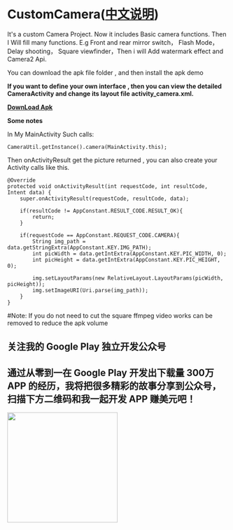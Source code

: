 # CustomCamera([中文说明](https://github.com/jinguangyue/CustomCamera/blob/master/README_CN.md))
It's a custom Camera Project. Now it includes Basic camera functions. Then I Will fill many functions. E.g Front and rear mirror switch， Flash Mode， Delay shooting， Square viewfinder，Then i will Add watermark effect and Camera2 Api.

You can download the apk file folder , and then install the apk demo

**If you want to define your own interface , then you can view the detailed CameraActivity and change its layout file activity_camera.xml.**

**[DownLoad Apk](https://github.com/jinguangyue/Android-CustomCamera/blob/master/apk/CustomCamera.apk?raw=true)**


**Some notes**

In My MainActivity Such calls:

```
CameraUtil.getInstance().camera(MainActivity.this);
```

Then onActivityResult get the picture returned , you can also create your Activity calls like this.
```
@Override
protected void onActivityResult(int requestCode, int resultCode, Intent data) {
    super.onActivityResult(requestCode, resultCode, data);

    if(resultCode != AppConstant.RESULT_CODE.RESULT_OK){
        return;
    }

    if(requestCode == AppConstant.REQUEST_CODE.CAMERA){
        String img_path = data.getStringExtra(AppConstant.KEY.IMG_PATH);
        int picWidth = data.getIntExtra(AppConstant.KEY.PIC_WIDTH, 0);
        int picHeight = data.getIntExtra(AppConstant.KEY.PIC_HEIGHT, 0);
                
        img.setLayoutParams(new RelativeLayout.LayoutParams(picWidth, picHeight));
        img.setImageURI(Uri.parse(img_path));
    }
}
```

#Note: If you do not need to cut the square ffmpeg video works can be removed to reduce the apk volume


## 关注我的 Google Play 独立开发公众号
## 通过从零到一在 Google Play 开发出下载量 300万 APP 的经历，我将把很多精彩的故事分享到公众号，扫描下方二维码和我一起开发 APP 赚美元吧！
<img src="https://img-blog.csdnimg.cn/20190221223739781.jpg" width="252" height="252">
